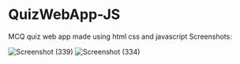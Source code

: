 # QuizWebApp-JS
MCQ quiz web app made using html css and javascript
Screenshots:

![Screenshot (339)](https://github.com/striderzz/QuizWebApp-JS/assets/72110940/7a8ef044-7e11-4ddf-a826-00496af27b56)
![Screenshot (334)](https://github.com/striderzz/QuizWebApp-JS/assets/72110940/12771764-5435-47c7-ba9b-73a476541b39)
